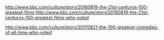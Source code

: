 http://www.bbc.com/culture/story/20160819-the-21st-centurys-100-greatest-films
http://www.bbc.com/culture/story/20160819-the-21st-centurys-100-greatest-films-who-voted

http://www.bbc.com/culture/story/20170821-the-100-greatest-comedies-of-all-time-who-voted
